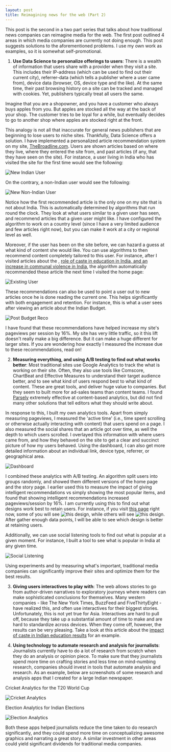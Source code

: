 ```yaml
---
layout: post
title: Reimagining news for the web (Part 2)
---
```


This post is the second in a two part series that talks about how traditional news companies can reimagine media for the web. The first post outlined 4 areas in which media companies are currently not doing enough. This post suggests solutions to the aforementioned problems. I use my own work as examples, so it is somewhat self-promotional.

1. **Use Data Science to personalize offerings to users**: There is a wealth of information that users share with a provider when they visit a site. This includes their IP-address (which can be used to find out their current city), referrer-data (which tells a publisher where a user came from), device data (browser, OS, device type and the like). At the same time, their past browsing history on a site can be tracked and managed with cookies. Yet, publishers typically treat all users the same.

Imagine that you are a shopowner, and you have a customer who always buys apples from you. But apples are stocked all the way at the back of your shop. The customer tries to be loyal for a while, but eventually decides to go to another shop where apples are stocked right at the front.

This analogy is not all that inaccurate for general news publishers that are beginning to lose users to niche sites. Thankfully, Data Science offers a solution. I have implemented a personalized article recommendation system on my site, <a href="http://thebroadline.com" target="_blank">TheBroadline.com</a>. Users are shown articles based on where they live, where they entered the site from, and past articles (if any, that they have seen on the site). For instance, a user living in India who has visited the site for the first time would see the following:

![New Indian User](http://rishsriv.github.io/images/broadline_home_personalization_india.png)

On the contrary, a non-Indian user would see the following:

![New Non-Indian User](http://rishsriv.github.io/images/broadline_home_personalization_usa.png)

Notice how the first recommended article is the only one on my site that is not about India. This is automatically determined by algorithms that run round the clock. They look at what users similar to a given user has seen, and recommend articles that a given user might like. I have configured the algorithm to work on a country level (since I have a very limited audience and few articles right now), but you can make it work at a city or regional level as well.

Moreover, if the user has been on the site before, we can hazard a guess at what kind of content she would like. You can use algorithms to then recommend content completely tailored to this user. For instance, after I visited articles about the , <a href="http://thebroadline.com/caste-is-not-in-the-past-cbse-class-xii-results.html" target="_blank">role of caste in education in India, and an <a href="http://thebroadline.com/caste-is-not-in-the-past-cbse-class-xii-results.html" target="_blank">increase in communal violence in India</a>, the algorithm automatically recommended these article the next time I visited the home page:

![Existing User](http://rishsriv.github.io/images/broadline_home_personalization_old_user.png)

These recommendations can also be used to point a user out to new articles once he is done reading the current one. This helps significantly with both engagement and retention. For instance, this is what a user sees after viewing an article about the Indian Budget.

![Post Budget Reco](http://rishsriv.github.io/images/broadline_personalization_reco.png)

I have found that these recommendations have helped increase my site's pageviews per session by 16%. My site has very little traffic, so it this lift doesn't really make a big difference. But it can make a huge different for larger sites. If you are wondering how exactly I measured the increase due to these recommendations, read on!

2. **Measuring everything, and using A/B testing to find out what works better**: Most traditional sites use Google Analytics to track the what is working on their site. Often, they also use tools like Comscore, ChartBeat and Effective Measures to understand their target audience better, and to see what kind of users respond best to what kind of content. These are great tools, and deliver huge value to companies. But they seem to built more for ad-sales teams than content teams. I found <a href="http://www.parsely.com" target="_blank">Parsely</a> extremely effective at content-based analytics, but did not find many other solutions that tell editors what they should write about.

In response to this, I built my own analytics tools. Apart from simply measuring pageviews, I measured the 'active time' (i.e., time spent scrolling or otherwise actually interacting with content) that users spend on a page. I also measured the social shares that an article got over time, as well the depth to which users scrolled. I overlayed this information with where users came from, and how they behaved on the site to get a clear and succinct picture of how my users behaved. Using the dashboard, I can also get more detailed information about an individual link, device type, referrer, or geographical area. 

![Dashboard](http://rishsriv.github.io/images/analytics_dashboard_home.png)

I combined these analytics with A/B testing. An algorithm split users into groups randomly, and showed them different versions of the home page and the story page. I earlier used this to measure the impact of giving intelligent recommendations vs simply showing the most popular items, and found that showing intelligent recommendations increased pageviews/session by 16%. I am currently using this to find out what designs work best to retain users. For instance, if you visit <a href="http://thebroadline.com/caste-is-not-in-the-past-cbse-class-xii-results.html" target="_blank">this page</a> right now, some of you will see ![this design](http://rishsriv.github.io/images/broadline_ab_1.png), while others will see ![this design](http://rishsriv.github.io/images/broadline_ab_2.png). After gather enough data points, I will be able to see which design is better at retaining users.

Additionally, we can use social listening tools to find out what is popular at a given moment. For instance, I built a tool to see what is popular in India at any given time.

![Social Listening](http://rishsriv.github.io/images/social_listening.png)

Using experiments and by measuring what's important, traditional media companies can significantly improve their sites and optimize them for the best results.

3. **Giving users interactives to play with**: The web allows stories to go from author-driven narratives to exploratory journeys where readers can make sophisticated conclusions for themselves. Many western companies - like The New York Times, BuzzFeed and FiveThirtyEight - have realized this, and often use interactives for their biggest stories. Unfortunately, this is not yet true for Asia. Interactives are hard to pull off, because they take up a substantial amount of time to make and are hard to standardize across devices. When they come off, however, the results can be very pleasing. Take a look at this article about the <a href="http://thebroadline.com/caste-is-not-in-the-past-cbse-class-xii-results.html" target="_blank">impact of caste in Indian education results</a> for an example.

4. **Using technology to automate research and analysis for journalists**: Journalists currently have to do a lot of research from scratch when they do an analysis or opinion piece. To make sure that they journalists spend more time on crafting stories and less time on mind-numbing research, companies should invest in tools that automate analysis and research. As an example, below are screenshots of some research and analysis apps that I created for a large Indian newspaper.

Cricket Analytics for the T20 World Cup

![Cricket Analytics](http://rishsriv.github.io/images/cricket.png)

Election Analytics for Indian Elections

![Election Analytics](http://rishsriv.github.io/images/elections.png)

Both these apps helped journalists reduce the time taken to do research significantly, and they could spend more time on conceptualizing awesome graphics and narrating a great story. A similar investment in other areas could yield significant dividends for traditional media companies.
